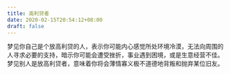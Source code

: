 ```yaml
---
title: 高利贷者
date: 2020-02-15T20:54:12+08:00
draft: false
---
```


梦见你自己是个放高利贷的人，表示你可能内心感觉所处环境冷漠，无法向周围的人寻求必要的支持，暗示你可能会遭受挫折，事业遇到困境，或是生意经营不佳。
梦见别人是放高利贷者，意味着你将会薄情寡义极不道德地背叛和抛弃某位旧友。
